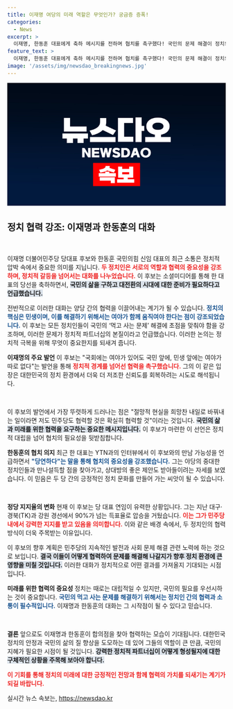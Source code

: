 ```yaml
---
title: 이재명 여당의 미래 역할은 무엇인가? 궁금증 증폭!
categories:
  - News
excerpt: >
  이재명, 한동훈 대표에게 축하 메시지를 전하며 협치를 촉구했다! 국민의 문제 해결이 정치의 최우선이라는 메시지는 여야를 넘는 현 정치의 방향성을 시사한다. 두 정치인의 만남의 성과는 무엇일지 관심이 집중된다.
feature_text: >
  이재명, 한동훈 대표에게 축하 메시지를 전하며 협치를 촉구했다! 국민의 문제 해결이 정치의 최우선이라는 메시지는 여야를 넘는 현 정치의 방향성을 시사한다. 두 정치인의 만남의 성과는 무엇일지 관심이 집중된다.
image: '/assets/img/newsdao_breakingnews.jpg'
---
```


<p><img src="/assets/img/newsdao_breakingnews.jpg" alt="firstkoreanews 속보" /></p>

<h2 data-ke-size="size26">정치 협력 강조: 이재명과 한동훈의 대화</h2>

<p data-ke-size="size16">&nbsp;</p>

<p>이재명 더불어민주당 당대표 후보와 한동훈 국민의힘 신임 대표의 최근 소통은 정치적 압박 속에서 중요한 의미를 지닙니다. <b><span style="color: #ee2323;">두 정치인은 서로의 역할과 협력의 중요성을 강조하며, 정치적 갈등을 넘어서는 대화를 나누었습니다.</span></b> 이 후보는 소셜미디어를 통해 한 대표의 당선을 축하하면서, <b><span style="background-color: #21538527;">국민의 삶을 구하고 대전환의 시대에 대한 준비가 필요하다고 언급했습니다.</span></b> </p>

<p>전반적으로 이러한 대화는 양당 간의 협력을 이끌어내는 계기가 될 수 있습니다. <b><span style="color: #1a5490;">정치의 핵심은 민생이며, 이를 해결하기 위해서는 여야가 함께 움직여야 한다는 점이 강조되었습니다.</span></b> 이 후보는 모든 정치인들이 국민의 ‘먹고 사는 문제’ 해결에 초점을 맞춰야 함을 강조하며, 이러한 문제가 정치적 파트너십의 본질이라고 언급했습니다. 이러한 논의는 정치적 극복을 위해 무엇이 중요한지를 되새겨 줍니다. </p>

<p><b>이재명의 주요 발언</b>
이 후보는 "국회에는 여야가 있어도 국민 앞에, 민생 앞에는 여야가 따로 없다"는 발언을 통해 <b><span style="color: #ee2323;">정치적 경계를 넘어선 협력을 촉구했습니다.</span></b> 그의 이 같은 입장은 대한민국의 정치 환경에서 더욱 더 저조한 신뢰도를 회복하려는 시도로 해석됩니다. </p>

<p data-ke-size="size16">&nbsp;</p>

<p>이 후보의 발언에서 가장 뚜렷하게 드러나는 점은 "절망적 현실을 희망찬 내일로 바꿔내는 일이라면 저도 민주당도 협력할 것은 확실히 협력할 것"이라는 것입니다. <b><span style="background-color: #21538527;">국민의 삶과 미래를 위한 협력을 요구하는 중요한 메시지입니다.</span></b> 이 후보가 마련한 이 선언은 정치적 대립을 넘어 협치의 필요성을 뒷받침합니다. </p>

<p><b>한동훈의 협치 의지</b>
최근 한 대표는 YTN과의 인터뷰에서 이 후보와의 만남 가능성을 언급하면서 <b><span style="color: #1a5490;">"당연하다"는 말을 통해 협치의 중요성을 강조했습니다.</span></b> 그는 야당의 중대한 정치인들과 만나설득할 점을 찾아가고, 상대방의 좋은 제안도 받아들이려는 자세를 보였습니다. 이 믿음은 두 당 간의 긍정적인 정치 문화를 만들어 가는 씨앗이 될 수 있습니다.</p>

<p data-ke-size="size16">&nbsp;</p>

<p><b>정당 지지율의 변화</b>
현재 이 후보는 당 대표 연임이 유력한 상황입니다. 그는 지난 대구·경북(TK)과 강원 경선에서 90%가 넘는 득표율로 압승을 거뒀습니다. <b><span style="color: #ee2323;">이는 그가 민주당 내에서 강력한 지지를 받고 있음을 의미합니다.</span></b> 이와 같은 배경 속에서, 두 정치인의 협력 방식이 더욱 주목받는 이유입니다. </p>

<p>이 후보의 향후 계획은 민주당의 지속적인 발전과 사회 문제 해결 관련 노력에 하는 것으로 보입니다. <b><span style="background-color: #21538527;">결국 이들이 어떻게 협력하여 문제를 해결해 나갈지가 향후 정치 환경에 큰 영향을 미칠 것입니다.</span></b> 이러한 대화가 정치적으로 어떤 결과를 가져올지 기대되는 시점입니다. </p>

<p><b>미래를 위한 협력의 중요성</b>
정치는 때로는 대립적일 수 있지만, 국민의 필요를 우선시하는 것이 중요합니다. <b><span style="color: #1a5490;">국민의 먹고 사는 문제를 해결하기 위해서는 정치인 간의 협력과 소통이 필수적입니다.</span></b> 이재명과 한동훈의 대화는 그 시작점이 될 수 있다고 믿습니다.</p>

<p data-ke-size="size16">&nbsp;</p>

<p><b>결론</b>
앞으로도 이재명과 한동훈이 합의점을 찾아 협력하는 모습이 기대됩니다. 대한민국 정치의 안정과 국민의 삶의 질 향상을 도모하는 데 있어 그들의 역할이 큰 만큼, 국민의 지혜가 필요한 시점이 될 것입니다. <b><span style="background-color: #21538527;">강력한 정치적 파트너십이 어떻게 형성될지에 대한 구체적인 상황을 주목해 보아야 합니다.</span></b> </p>

<p><b><span style="color: #ee2323;">이 기회를 통해 정치의 미래에 대한 긍정적인 전망과 함께 협력의 가치를 되새기는 계기가 되길 바랍니다.</span></b></p>
실시간 뉴스 속보는, <a href="https://newsdao.kr" rel="dofollow">https://newsdao.kr</a>



